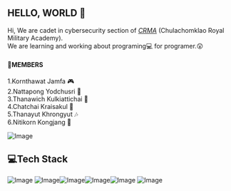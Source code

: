 ## HELLO, WORLD :wave:
Hi, We are cadet in cybersecurity section of [*_CRMA_*](https://www.crma.ac.th/home) (Chulachomklao Royal Military Academy). <br>
We are learning and working about programing:computer: for programer.:astonished:

#### :paperclip:MEMBERS
1.Kornthawat Jamfa :video_game:<br>
2.Nattapong Yodchusri :guitar: <br>
3.Thanawich Kulkiattichai :evergreen_tree:<br> 
4.Chatchai Kraisakul :rainbow: <br>
5.Thanayut Khrongyut :notes:<br>
6.Nitikorn Kongjang :honeybee:<br>

![Image](https://www.galvanizeaction.org/wp-content/uploads/2022/06/Wow-gif.gif) 

## 💻Tech Stack
![Image](https://img.shields.io/badge/Python-FFD43B?style=for-the-badge&logo=python&logoColor=blue) 
![Image](https://camo.githubusercontent.com/3b0aa009716b20018a683fea7d5babb79de77fdb40279cbb1f8e862a813900b1/68747470733a2f2f696d672e736869656c64732e696f2f62616467652f2d56697375616c25323053747564696f253230436f64652d3233413946323f7374796c653d666c61742d737175617265266c6f676f3d56697375616c25323053747564696f253230436f6465266c6f676f436f6c6f723d7768697465)![Image](https://camo.githubusercontent.com/0999ec20f1112070c606e117f61dd21177179f9b40d4f66b94adbb3978adeabb/68747470733a2f2f696d672e736869656c64732e696f2f62616467652f2d4769746875622d3138313731373f7374796c653d666c61742d737175617265266c6f676f3d476974487562266c6f676f436f6c6f723d7768697465)![Image](https://camo.githubusercontent.com/e5b993cfeb91127925b91778dc8535eb0df28cf469f30c2997b862c135690dee/68747470733a2f2f696d672e736869656c64732e696f2f62616467652f2d5472656c6c6f2d3030373942463f7374796c653d666c61742d737175617265266c6f676f3d5472656c6c6f266c6f676f436f6c6f723d7768697465)![Image](https://camo.githubusercontent.com/e1840b4e176feb06e47500d5d74d65041ac3f193192174097956f2bea2ceea5f/68747470733a2f2f696d672e736869656c64732e696f2f62616467652f2d4d7953514c2d4632393131313f7374796c653d666c61742d737175617265266c6f676f3d4d7953514c266c6f676f436f6c6f723d7768697465)
![Image](https://img.shields.io/badge/Medium-12100E?style=for-the-badge&logo=medium&logoColor=white)


